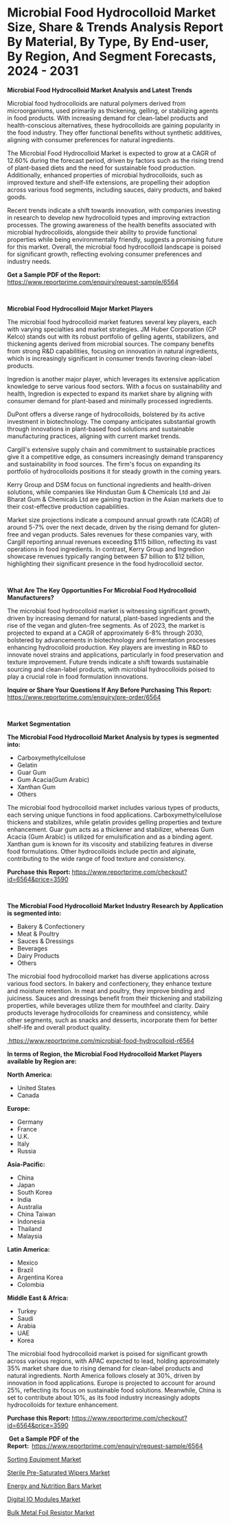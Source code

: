 <p><h1>Microbial Food Hydrocolloid Market Size, Share & Trends Analysis Report By Material, By Type, By End-user, By Region, And Segment Forecasts, 2024 - 2031</h1></p><p><strong>Microbial Food Hydrocolloid Market Analysis and Latest Trends</strong></p>
<p><p>Microbial food hydrocolloids are natural polymers derived from microorganisms, used primarily as thickening, gelling, or stabilizing agents in food products. With increasing demand for clean-label products and health-conscious alternatives, these hydrocolloids are gaining popularity in the food industry. They offer functional benefits without synthetic additives, aligning with consumer preferences for natural ingredients.</p><p>The Microbial Food Hydrocolloid Market is expected to grow at a CAGR of 12.60% during the forecast period, driven by factors such as the rising trend of plant-based diets and the need for sustainable food production. Additionally, enhanced properties of microbial hydrocolloids, such as improved texture and shelf-life extensions, are propelling their adoption across various food segments, including sauces, dairy products, and baked goods.</p><p>Recent trends indicate a shift towards innovation, with companies investing in research to develop new hydrocolloid types and improving extraction processes. The growing awareness of the health benefits associated with microbial hydrocolloids, alongside their ability to provide functional properties while being environmentally friendly, suggests a promising future for this market. Overall, the microbial food hydrocolloid landscape is poised for significant growth, reflecting evolving consumer preferences and industry needs.</p></p>
<p><strong>Get a Sample PDF of the Report:&nbsp;</strong> <a href="https://www.reportprime.com/enquiry/request-sample/6564">https://www.reportprime.com/enquiry/request-sample/6564</a></p>
<p>&nbsp;</p>
<p><strong>Microbial Food Hydrocolloid Major Market Players</strong></p>
<p><p>The microbial food hydrocolloid market features several key players, each with varying specialties and market strategies. JM Huber Corporation (CP Kelco) stands out with its robust portfolio of gelling agents, stabilizers, and thickening agents derived from microbial sources. The company benefits from strong R&D capabilities, focusing on innovation in natural ingredients, which is increasingly significant in consumer trends favoring clean-label products.</p><p>Ingredion is another major player, which leverages its extensive application knowledge to serve various food sectors. With a focus on sustainability and health, Ingredion is expected to expand its market share by aligning with consumer demand for plant-based and minimally processed ingredients.</p><p>DuPont offers a diverse range of hydrocolloids, bolstered by its active investment in biotechnology. The company anticipates substantial growth through innovations in plant-based food solutions and sustainable manufacturing practices, aligning with current market trends.</p><p>Cargill's extensive supply chain and commitment to sustainable practices give it a competitive edge, as consumers increasingly demand transparency and sustainability in food sources. The firm's focus on expanding its portfolio of hydrocolloids positions it for steady growth in the coming years.</p><p>Kerry Group and DSM focus on functional ingredients and health-driven solutions, while companies like Hindustan Gum & Chemicals Ltd and Jai Bharat Gum & Chemicals Ltd are gaining traction in the Asian markets due to their cost-effective production capabilities.</p><p>Market size projections indicate a compound annual growth rate (CAGR) of around 5-7% over the next decade, driven by the rising demand for gluten-free and vegan products. Sales revenues for these companies vary, with Cargill reporting annual revenues exceeding $115 billion, reflecting its vast operations in food ingredients. In contrast, Kerry Group and Ingredion showcase revenues typically ranging between $7 billion to $12 billion, highlighting their significant presence in the food hydrocolloid sector.</p></p>
<p>&nbsp;</p>
<p><strong>What Are The Key Opportunities For Microbial Food Hydrocolloid Manufacturers?</strong></p>
<p><p>The microbial food hydrocolloid market is witnessing significant growth, driven by increasing demand for natural, plant-based ingredients and the rise of the vegan and gluten-free segments. As of 2023, the market is projected to expand at a CAGR of approximately 6-8% through 2030, bolstered by advancements in biotechnology and fermentation processes enhancing hydrocolloid production. Key players are investing in R&D to innovate novel strains and applications, particularly in food preservation and texture improvement. Future trends indicate a shift towards sustainable sourcing and clean-label products, with microbial hydrocolloids poised to play a crucial role in food formulation innovations.</p></p>
<p><strong>Inquire or Share Your Questions If Any Before Purchasing This Report:</strong> <a href="https://www.reportprime.com/enquiry/pre-order/6564">https://www.reportprime.com/enquiry/pre-order/6564</a></p>
<p>&nbsp;</p>
<p><strong>Market Segmentation</strong></p>
<p><strong>The Microbial Food Hydrocolloid Market Analysis by types is segmented into:</strong></p>
<p><ul><li>Carboxymethylcellulose</li><li>Gelatin</li><li>Guar Gum</li><li>Gum Acacia(Gum Arabic)</li><li>Xanthan Gum</li><li>Others</li></ul></p>
<p><p>The microbial food hydrocolloid market includes various types of products, each serving unique functions in food applications. Carboxymethylcellulose thickens and stabilizes, while gelatin provides gelling properties and texture enhancement. Guar gum acts as a thickener and stabilizer, whereas Gum Acacia (Gum Arabic) is utilized for emulsification and as a binding agent. Xanthan gum is known for its viscosity and stabilizing features in diverse food formulations. Other hydrocolloids include pectin and alginate, contributing to the wide range of food texture and consistency.</p></p>
<p><strong>Purchase this Report:&nbsp;</strong><a href="https://www.reportprime.com/checkout?id=6564&price=3590">https://www.reportprime.com/checkout?id=6564&price=3590</a></p>
<p>&nbsp;</p>
<p><strong>The Microbial Food Hydrocolloid Market Industry Research by Application is segmented into:</strong></p>
<p><ul><li>Bakery & Confectionery</li><li>Meat & Poultry</li><li>Sauces & Dressings</li><li>Beverages</li><li>Dairy Products</li><li>Others</li></ul></p>
<p><p>The microbial food hydrocolloid market has diverse applications across various food sectors. In bakery and confectionery, they enhance texture and moisture retention. In meat and poultry, they improve binding and juiciness. Sauces and dressings benefit from their thickening and stabilizing properties, while beverages utilize them for mouthfeel and clarity. Dairy products leverage hydrocolloids for creaminess and consistency, while other segments, such as snacks and desserts, incorporate them for better shelf-life and overall product quality.</p></p>
<p><a href="https://www.reportprime.com/microbial-food-hydrocolloid-r6564">&nbsp;https://www.reportprime.com/microbial-food-hydrocolloid-r6564</a></p>
<p><strong>In terms of Region, the Microbial Food Hydrocolloid Market Players available by Region are:</strong></p>
<p>
    <p> <strong> North America: </strong>
        <ul>
            <li>United States</li>
            <li>Canada</li>
        </ul>
        </p> 
    <p> <strong> Europe: </strong>
        <ul>
            <li>Germany</li>
            <li>France</li>
            <li>U.K.</li>
            <li>Italy</li>
            <li>Russia</li>
        </ul>
        </p> 
    <p> <strong> Asia-Pacific: </strong>
        <ul>
            <li>China</li>
            <li>Japan</li>
            <li>South Korea</li>
            <li>India</li>
            <li>Australia</li>
            <li>China Taiwan</li>
            <li>Indonesia</li>
            <li>Thailand</li>
            <li>Malaysia</li>
        </ul>
        </p> 
    <p> <strong> Latin America: </strong>
        <ul>
            <li>Mexico</li>
            <li>Brazil</li>
            <li>Argentina Korea</li>
            <li>Colombia</li>
        </ul>
        </p> 
    <p> <strong> Middle East & Africa: </strong>
        <ul>
            <li>Turkey</li>
            <li>Saudi</li>
            <li>Arabia</li>
            <li>UAE</li>
            <li>Korea</li>
        </ul>
    </p>
    </p>
<p><p>The microbial food hydrocolloid market is poised for significant growth across various regions, with APAC expected to lead, holding approximately 35% market share due to rising demand for clean-label products and natural ingredients. North America follows closely at 30%, driven by innovation in food applications. Europe is projected to account for around 25%, reflecting its focus on sustainable food solutions. Meanwhile, China is set to contribute about 10%, as its food industry increasingly adopts hydrocolloids for texture enhancement.</p></p>
<p><strong>Purchase this Report: </strong><a href="https://www.reportprime.com/checkout?id=6564&price=3590">https://www.reportprime.com/checkout?id=6564&price=3590</a></p>
<p>&nbsp;<strong>Get a Sample PDF of the Report:&nbsp;&nbsp;</strong><a href="https://www.reportprime.com/enquiry/request-sample/6564">https://www.reportprime.com/enquiry/request-sample/6564</a></p>
<p><strong></strong></p>
<p><p><a href="https://www.linkedin.com/pulse/sorting-equipment-market-size-share-analysis-growth-jfvef?trackingId=esvhcftaRyaQ6oq3ijgLJg%3D%3D">Sorting Equipment Market</a></p><p><a href="https://issuu.com/reportprime-2/docs/sterile-pre-saturated-wipers-market_10daddfc386788">Sterile Pre-Saturated Wipers Market</a></p><p><a href="https://github.com/ChiragRP21/Market-Research-Report-List-6/blob/main/energy-and-nutrition-bars-market.md">Energy and Nutrition Bars Market</a></p><p><a href="https://issuu.com/reportprime-2/docs/digital-io-modules-market-size-2030_431cfe2ac8f591">Digital IO Modules Market</a></p><p><a href="https://medium.com/@mayekuhic78/bulk-metal-foil-resistor-industry-forecast-market-shifts-and-strategic-imperatives-2024-2031-226c61f20f7c">Bulk Metal Foil Resistor Market</a></p></p>
